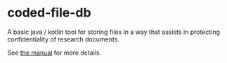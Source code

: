 # coded-file-db

A basic java / kotlin tool for storing files in a way 
that assists in protecting confidentiality of research
documents.

See
[the manual](https://github.com/SciDev5/coded-file-db/blob/master/src/main/resources/binary-texts/manual.pdf)
for more details.
